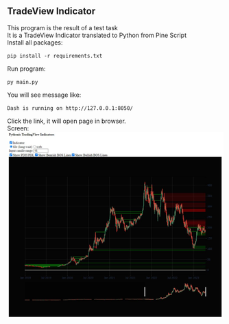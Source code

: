 ## TradeView Indicator
This program is the result of a test task  
It is a TradeView Indicator translated to Python from Pine Script  
Install all packages:
```
pip install -r requirements.txt
```
Run program:
```
py main.py
```
You will see message like:
```shell
Dash is running on http://127.0.0.1:8050/
```
Click the link, it will open page in browser.  
Screen:
![](trade_view_indicator.JPG)